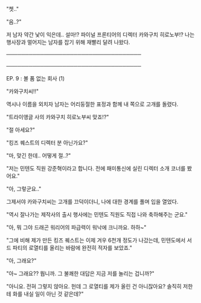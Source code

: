 "쳇.."

"음..?"

저 남자 약간 낯이 익은데.. 설마!? 파이널 프론티어의 디렉터 카와구치 히로노부!? 나는 행사장과 멀어지는 남자를 잡기 위해 재빨리 달려 나왔다.

────────────────────────────────────

────────────────────────────────────

EP. 9 : 볼 품 없는 회사 (1)

"카와구치씨!!"

역시나 이름을 외치자 남자는 어리둥절한 표정과 함께 내 쪽으로 고개를 돌렸다.

"트라이앵글 사의 카와구치 히로노부씨 맞죠!?"

"절 아세요?"

"킹즈 퀘스트의 디렉터 분 아닌가요?"

"마, 맞긴 한데.. 어떻게 절..?"

"저는 민텐도 직원 강준혁이라고 합니다. 전에 패미통신에 실린 디렉터 소개 코너를 봤어요."

"아, 그렇군요.."

그제서야 카와구치씨는 고개를 끄덕이더니, 나에 대한 경계를 풀며 입을 열었다.

"역시 잘나가는 제작사의 출시 행사에는 민텐도 직원도 직접 나와 축하해주는 군요."

"아, 뭐 그야 드래곤 워리어의 파급력이 워낙에 크니까요. 하하~"

"그에 비해 제가 만든 킹즈 퀘스트는 이제 겨우 6천개 정도가 나갔는데, 민텐도에서 서드 파티의 로열티를 올리는 바람에 완전히 적자를 보았죠."

"아, 그래요?"

"아~ 그래요?? 뭡니까. 그 불쾌한 대답은 지금 저를 놀리는 겁니까?"

"아니요. 전혀 그렇지 않아요. 헌데 그 로열티를 제가 올린 건 아니잖아요? 솔직히 저한테 화를 내실 일이 아닌 것 같은데?"
